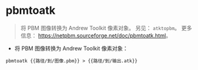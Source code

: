 # pbmtoatk

> 将 PBM 图像转换为 Andrew Toolkit 像素对象。
> 另见： `atktopbm`。
> 更多信息： <https://netpbm.sourceforge.net/doc/pbmtoatk.html>。

- 将 PBM 图像转换为 Andrew Toolkit 像素对象：

`pbmtoatk {{路径/到/图像.pbm}} > {{路径/到/输出.atk}}`